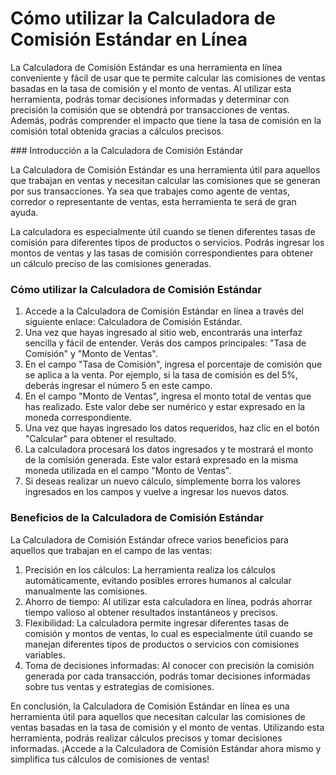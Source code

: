 Cómo utilizar la Calculadora de Comisión Estándar en Línea
==========================================================

La Calculadora de Comisión Estándar es una herramienta en línea conveniente y fácil de usar que te permite calcular las comisiones de ventas basadas en la tasa de comisión y el monto de ventas. Al utilizar esta herramienta, podrás tomar decisiones informadas y determinar con precisión la comisión que se obtendrá por transacciones de ventas. Además, podrás comprender el impacto que tiene la tasa de comisión en la comisión total obtenida gracias a cálculos precisos.

<div>### Introducción a la Calculadora de Comisión Estándar

La Calculadora de Comisión Estándar es una herramienta útil para aquellos que trabajan en ventas y necesitan calcular las comisiones que se generan por sus transacciones. Ya sea que trabajes como agente de ventas, corredor o representante de ventas, esta herramienta te será de gran ayuda.

La calculadora es especialmente útil cuando se tienen diferentes tasas de comisión para diferentes tipos de productos o servicios. Podrás ingresar los montos de ventas y las tasas de comisión correspondientes para obtener un cálculo preciso de las comisiones generadas.

### Cómo utilizar la Calculadora de Comisión Estándar

1. Accede a la Calculadora de Comisión Estándar en línea a través del siguiente enlace: Calculadora de Comisión Estándar.
2. Una vez que hayas ingresado al sitio web, encontrarás una interfaz sencilla y fácil de entender. Verás dos campos principales: "Tasa de Comisión" y "Monto de Ventas".
3. En el campo "Tasa de Comisión", ingresa el porcentaje de comisión que se aplica a la venta. Por ejemplo, si la tasa de comisión es del 5%, deberás ingresar el número 5 en este campo.
4. En el campo "Monto de Ventas", ingresa el monto total de ventas que has realizado. Este valor debe ser numérico y estar expresado en la moneda correspondiente.
5. Una vez que hayas ingresado los datos requeridos, haz clic en el botón "Calcular" para obtener el resultado.
6. La calculadora procesará los datos ingresados y te mostrará el monto de la comisión generada. Este valor estará expresado en la misma moneda utilizada en el campo "Monto de Ventas".
7. Si deseas realizar un nuevo cálculo, simplemente borra los valores ingresados en los campos y vuelve a ingresar los nuevos datos.

### Beneficios de la Calculadora de Comisión Estándar

La Calculadora de Comisión Estándar ofrece varios beneficios para aquellos que trabajan en el campo de las ventas:

1. Precisión en los cálculos: La herramienta realiza los cálculos automáticamente, evitando posibles errores humanos al calcular manualmente las comisiones.
2. Ahorro de tiempo: Al utilizar esta calculadora en línea, podrás ahorrar tiempo valioso al obtener resultados instantáneos y precisos.
3. Flexibilidad: La calculadora permite ingresar diferentes tasas de comisión y montos de ventas, lo cual es especialmente útil cuando se manejan diferentes tipos de productos o servicios con comisiones variables.
4. Toma de decisiones informadas: Al conocer con precisión la comisión generada por cada transacción, podrás tomar decisiones informadas sobre tus ventas y estrategias de comisiones.

En conclusión, la Calculadora de Comisión Estándar en línea es una herramienta útil para aquellos que necesitan calcular las comisiones de ventas basadas en la tasa de comisión y el monto de ventas. Utilizando esta herramienta, podrás realizar cálculos precisos y tomar decisiones informadas. ¡Accede a la Calculadora de Comisión Estándar ahora mismo y simplifica tus cálculos de comisiones de ventas!

</div>